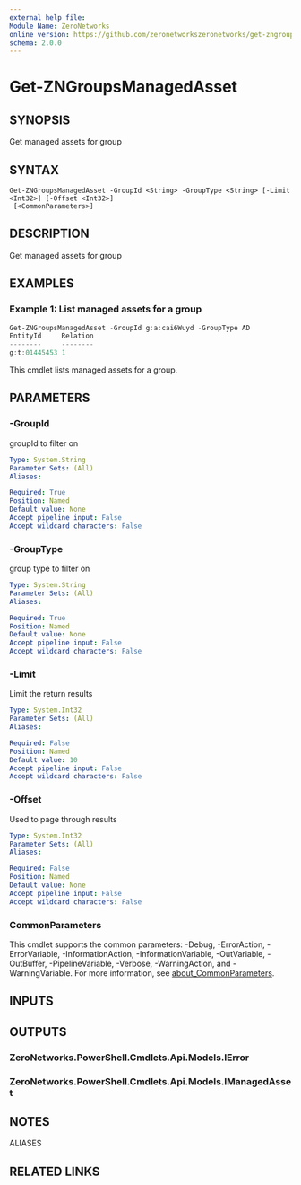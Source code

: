```yaml
---
external help file:
Module Name: ZeroNetworks
online version: https://github.com/zeronetworkszeronetworks/get-zngroupsmanagedasset
schema: 2.0.0
---
```


# Get-ZNGroupsManagedAsset

## SYNOPSIS
Get managed assets for group

## SYNTAX

```
Get-ZNGroupsManagedAsset -GroupId <String> -GroupType <String> [-Limit <Int32>] [-Offset <Int32>]
 [<CommonParameters>]
```

## DESCRIPTION
Get managed assets for group

## EXAMPLES

### Example 1: List managed assets for a group
```powershell
Get-ZNGroupsManagedAsset -GroupId g:a:cai6Wuyd -GroupType AD
EntityId     Relation
--------     --------
g:t:01445453 1
```

This cmdlet lists managed assets for a group.

## PARAMETERS

### -GroupId
groupId to filter on

```yaml
Type: System.String
Parameter Sets: (All)
Aliases:

Required: True
Position: Named
Default value: None
Accept pipeline input: False
Accept wildcard characters: False
```

### -GroupType
group type to filter on

```yaml
Type: System.String
Parameter Sets: (All)
Aliases:

Required: True
Position: Named
Default value: None
Accept pipeline input: False
Accept wildcard characters: False
```

### -Limit
Limit the return results

```yaml
Type: System.Int32
Parameter Sets: (All)
Aliases:

Required: False
Position: Named
Default value: 10
Accept pipeline input: False
Accept wildcard characters: False
```

### -Offset
Used to page through results

```yaml
Type: System.Int32
Parameter Sets: (All)
Aliases:

Required: False
Position: Named
Default value: None
Accept pipeline input: False
Accept wildcard characters: False
```

### CommonParameters
This cmdlet supports the common parameters: -Debug, -ErrorAction, -ErrorVariable, -InformationAction, -InformationVariable, -OutVariable, -OutBuffer, -PipelineVariable, -Verbose, -WarningAction, and -WarningVariable. For more information, see [about_CommonParameters](http://go.microsoft.com/fwlink/?LinkID=113216).

## INPUTS

## OUTPUTS

### ZeroNetworks.PowerShell.Cmdlets.Api.Models.IError

### ZeroNetworks.PowerShell.Cmdlets.Api.Models.IManagedAsset

## NOTES

ALIASES

## RELATED LINKS

